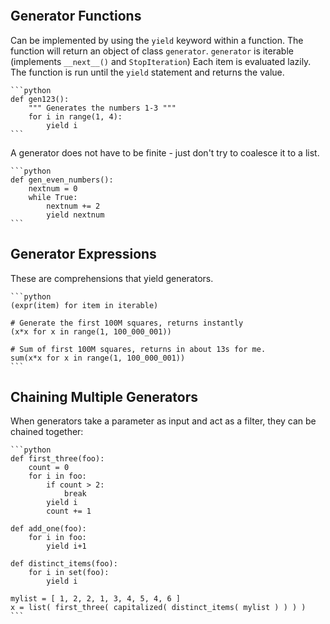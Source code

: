 ```toc
```

## Generator Functions

Can be implemented by using the `yield` keyword within a function.
The function will return an object of class `generator`.
`generator` is iterable (implements `__next__()` and  `StopIteration`)
Each item is evaluated lazily. The function is run until the `yield` statement and returns the value.

`````ad-example
```python
def gen123():
	""" Generates the numbers 1-3 """
	for i in range(1, 4):
		yield i
```
`````

A generator does not have to be finite - just don't try to coalesce it to a list.
`````ad-example
```python
def gen_even_numbers():
	nextnum = 0
	while True:
		nextnum += 2
		yield nextnum
```
`````


## Generator Expressions
These are comprehensions that yield generators.

`````ad-example
```python
(expr(item) for item in iterable)

# Generate the first 100M squares, returns instantly
(x*x for x in range(1, 100_000_001))

# Sum of first 100M squares, returns in about 13s for me.
sum(x*x for x in range(1, 100_000_001))
```
`````

## Chaining Multiple Generators
When generators take a parameter as input and act as a filter, they can be chained together:

`````ad-example
```python
def first_three(foo):
	count = 0
	for i in foo:
		if count > 2:
			break
		yield i
		count += 1

def add_one(foo):
	for i in foo:
		yield i+1

def distinct_items(foo):
	for i in set(foo):
		yield i

mylist = [ 1, 2, 2, 1, 3, 4, 5, 4, 6 ]
x = list( first_three( capitalized( distinct_items( mylist ) ) ) )
```

`````


